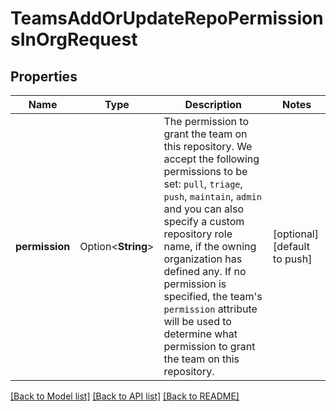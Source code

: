 # TeamsAddOrUpdateRepoPermissionsInOrgRequest

## Properties

Name | Type | Description | Notes
------------ | ------------- | ------------- | -------------
**permission** | Option<**String**> | The permission to grant the team on this repository. We accept the following permissions to be set: `pull`, `triage`, `push`, `maintain`, `admin` and you can also specify a custom repository role name, if the owning organization has defined any. If no permission is specified, the team's `permission` attribute will be used to determine what permission to grant the team on this repository. | [optional][default to push]

[[Back to Model list]](../README.md#documentation-for-models) [[Back to API list]](../README.md#documentation-for-api-endpoints) [[Back to README]](../README.md)



